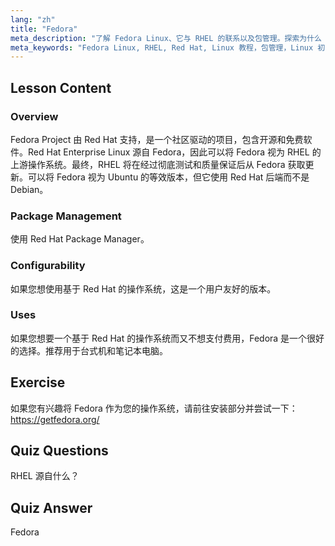 ```yaml
---
lang: "zh"
title: "Fedora"
meta_description: "了解 Fedora Linux、它与 RHEL 的联系以及包管理。探索为什么 Fedora 是一个适合初学者和桌面用户的优秀免费基于 Red Hat 的操作系统。"
meta_keywords: "Fedora Linux, RHEL, Red Hat, Linux 教程，包管理，Linux 初学者，Linux 指南，免费操作系统"
---
```


## Lesson Content

### Overview

Fedora Project 由 Red Hat 支持，是一个社区驱动的项目，包含开源和免费软件。Red Hat Enterprise Linux 源自 Fedora，因此可以将 Fedora 视为 RHEL 的上游操作系统。最终，RHEL 将在经过彻底测试和质量保证后从 Fedora 获取更新。可以将 Fedora 视为 Ubuntu 的等效版本，但它使用 Red Hat 后端而不是 Debian。

### Package Management

使用 Red Hat Package Manager。

### Configurability

如果您想使用基于 Red Hat 的操作系统，这是一个用户友好的版本。

### Uses

如果您想要一个基于 Red Hat 的操作系统而又不想支付费用，Fedora 是一个很好的选择。推荐用于台式机和笔记本电脑。

## Exercise

如果您有兴趣将 Fedora 作为您的操作系统，请前往安装部分并尝试一下：<https://getfedora.org/>

## Quiz Questions

RHEL 源自什么？

## Quiz Answer

Fedora
